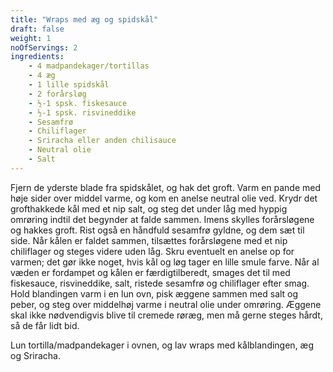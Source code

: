 ```yaml
---
title: "Wraps med æg og spidskål"
draft: false
weight: 1
noOfServings: 2
ingredients:
	- 4 madpandekager/tortillas
	- 4 æg
	- 1 lille spidskål
	- 2 forårsløg
	- ½-1 spsk. fiskesauce
	- ½-1 spsk. risvineddike
	- Sesamfrø
	- Chiliflager
	- Sriracha eller anden chilisauce
	- Neutral olie
	- Salt
---
```


Fjern de yderste blade fra spidskålet, og hak det groft. Varm en pande
med høje sider over middel varme, og kom en anelse neutral olie ved.
Krydr det grofthakkede kål med et nip salt, og steg det under låg med
hyppig omrøring indtil det begynder at falde sammen. Imens skylles
forårsløgene og hakkes groft. Rist også en håndfuld sesamfrø gyldne, og
dem sæt til side. Når kålen er faldet sammen, tilsættes forårsløgene med
et nip chiliflager og steges videre uden låg. Skru eventuelt en anelse
op for varmen; det gør ikke noget, hvis kål og løg tager en lille smule
farve. Når al væden er fordampet og kålen er færdigtilberedt, smages det
til med fiskesauce, risvineddike, salt, ristede sesamfrø og chiliflager
efter smag. Hold blandingen varm i en lun ovn, pisk æggene sammen med
salt og peber, og steg over middelhøj varme i neutral olie under
omrøring. Æggene skal ikke nødvendigvis blive til cremede røræg, men må
gerne steges hårdt, så de får lidt bid.

Lun tortilla/madpandekager i ovnen, og lav wraps med kålblandingen, æg
og Sriracha.


